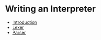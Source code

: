 # Writing an Interpreter

 * [Introduction](Introduction.md)
 * [Lexer](Lexer.md)
 * [Parser](Parser.md)

